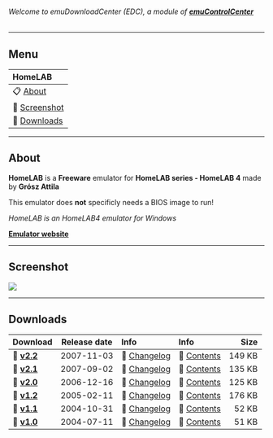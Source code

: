 ###### Welcome to emuDownloadCenter (EDC), a module of [**emuControlCenter**](https://github.com/PhoenixInteractiveNL/emuControlCenter/wiki/)
***
## Menu
| **HomeLAB** |
|:---------|
| :clipboard: [About](#about) |
| :sunrise: [Screenshot](#screenshot) |
| :floppy_disk: [Downloads](#downloads) |
***
## About
**HomeLAB** is a **Freeware** emulator for **HomeLAB series - HomeLAB 4** made by **Grósz Attila**

This emulator does **not** specificly needs a BIOS image to run!

_HomeLAB is an HomeLAB4 emulator for Windows_

[**Emulator website**](http://gaia.atilia.eu/content/view/3/4/)
***
## Screenshot
![](https://raw.githubusercontent.com/PhoenixInteractiveNL/emuDownloadCenter/master/hooks/homelab/screen.jpg)
***
## Downloads
| Download | Release date  | Info       | Info       | Size       |
|:---------|:-------------:|:-----------|:-----------|-----------:|
| :floppy_disk: [**v2.2**](https://github.com/PhoenixInteractiveNL/edc-repo0001/raw/master/homelab/2.2.7z) | 2007-11-03 | :page_facing_up: [Changelog](https://github.com/PhoenixInteractiveNL/edc-repo0001/blob/master/homelab/2.2_changelog.txt) | :mag_right: [Contents](https://github.com/PhoenixInteractiveNL/edc-repo0001/blob/master/homelab/2.2_contents.txt) | 149 KB |
| :floppy_disk: [**v2.1**](https://github.com/PhoenixInteractiveNL/edc-repo0001/raw/master/homelab/2.1.7z) | 2007-09-02 | :page_facing_up: [Changelog](https://github.com/PhoenixInteractiveNL/edc-repo0001/blob/master/homelab/2.1_changelog.txt) | :mag_right: [Contents](https://github.com/PhoenixInteractiveNL/edc-repo0001/blob/master/homelab/2.1_contents.txt) | 135 KB |
| :floppy_disk: [**v2.0**](https://github.com/PhoenixInteractiveNL/edc-repo0001/raw/master/homelab/2.0.7z) | 2006-12-16 | :page_facing_up: [Changelog](https://github.com/PhoenixInteractiveNL/edc-repo0001/blob/master/homelab/2.0_changelog.txt) | :mag_right: [Contents](https://github.com/PhoenixInteractiveNL/edc-repo0001/blob/master/homelab/2.0_contents.txt) | 125 KB |
| :floppy_disk: [**v1.2**](https://github.com/PhoenixInteractiveNL/edc-repo0001/raw/master/homelab/1.2.7z) | 2005-02-11 | :page_facing_up: [Changelog](https://github.com/PhoenixInteractiveNL/edc-repo0001/blob/master/homelab/1.2_changelog.txt) | :mag_right: [Contents](https://github.com/PhoenixInteractiveNL/edc-repo0001/blob/master/homelab/1.2_contents.txt) | 176 KB |
| :floppy_disk: [**v1.1**](https://github.com/PhoenixInteractiveNL/edc-repo0001/raw/master/homelab/1.1.7z) | 2004-10-31 | :page_facing_up: [Changelog](https://github.com/PhoenixInteractiveNL/edc-repo0001/blob/master/homelab/1.1_changelog.txt) | :mag_right: [Contents](https://github.com/PhoenixInteractiveNL/edc-repo0001/blob/master/homelab/1.1_contents.txt) | 52 KB |
| :floppy_disk: [**v1.0**](https://github.com/PhoenixInteractiveNL/edc-repo0001/raw/master/homelab/1.0.7z) | 2004-07-11 | :page_facing_up: [Changelog](https://github.com/PhoenixInteractiveNL/edc-repo0001/blob/master/homelab/1.0_changelog.txt) | :mag_right: [Contents](https://github.com/PhoenixInteractiveNL/edc-repo0001/blob/master/homelab/1.0_contents.txt) | 51 KB |
